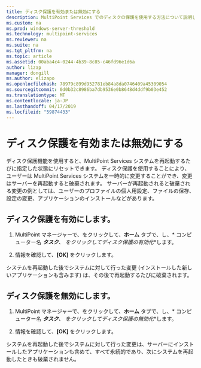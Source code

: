 ```yaml
---
title: ディスク保護を有効または無効にする
description: MultiPoint Services でのディスクの保護を使用する方法について説明します
ms.custom: na
ms.prod: windows-server-threshold
ms.technology: multipoint-services
ms.reviewer: na
ms.suite: na
ms.tgt_pltfrm: na
ms.topic: article
ms.assetid: 00aba4c4-0244-4b39-8c85-c46fd96e1d6a
author: lizap
manager: dongill
ms.author: elizapo
ms.openlocfilehash: 78979c899d952781eb84a8da0746409a45309054
ms.sourcegitcommit: 0d0b32c8986ba7db9536e0b8648d4ddf9b03e452
ms.translationtype: MT
ms.contentlocale: ja-JP
ms.lasthandoff: 04/17/2019
ms.locfileid: "59874433"
---
```

# <a name="enable-or-disable-disk-protection"></a>ディスク保護を有効または無効にする
ディスク保護機能を使用すると、MultiPoint Services システムを再起動するたびに指定した状態にリセットできます。 ディスク保護を使用することにより、ユーザーは MultiPoint Services システムを一時的に変更することができ、変更はサーバーを再起動すると破棄されます。 サーバーが再起動されると破棄される変更の例としては、ユーザーのプロファイルの個人用設定、ファイルの保存、設定の変更、アプリケーションのインストールなどがあります。  
  
## <a name="enable-disk-protection"></a>ディスク保護を有効にします。  
  
1.  MultiPoint マネージャーで、をクリックして、**ホーム** タブで、し、* コンピューター名 ***タスク**、 をクリックして**ディスク保護の有効化**します。  
  
2.  情報を確認して、**[OK]** をクリックします。  
  
システムを再起動した後でシステムに対して行った変更 (インストールした新しいアプリケーションも含みます) は、その後で再起動するたびに破棄されます。  
  
## <a name="disable-disk-protection"></a>ディスク保護を無効にします。  
  
1.  MultiPoint マネージャーで、をクリックして、**ホーム** タブで、し、* コンピューター名 ***タスク**、 をクリックして**ディスク保護の無効化**します。  
  
2.  情報を確認して、**[OK]** をクリックします。  
  
システムを再起動した後でシステムに対して行った変更は、サーバーにインストールしたアプリケーションも含めて、すべて永続的であり、次にシステムを再起動したときも破棄されません。  
  
